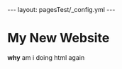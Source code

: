 <html>
---
	layout: pagesTest/_config.yml
---
	<body>
		<h1>My New Website</h1>	
			<p> <strong>why</strong> am i doing html again </p>
	</body>

</html>
